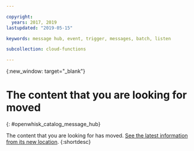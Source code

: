 ```yaml
---

copyright:
  years: 2017, 2019
lastupdated: "2019-05-15"

keywords: message hub, event, trigger, messages, batch, listen

subcollection: cloud-functions

---
```


{:new_window: target="_blank"}
# The content that you are looking for moved
{: #openwhisk_catalog_message_hub}

The content that you are looking for has moved. [See the latest information from its new location](/docs/openwhisk?topic=cloud-functions-pkg_event_streams).
{:shortdesc}
